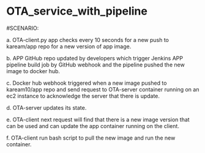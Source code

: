 # OTA_service_with_pipeline

#SCENARIO:

a.	OTA-client.py app checks every 10 seconds for a new push to kaream/app repo for a new version of app image.
 
b.	APP GitHub repo updated by developers which trigger Jenkins APP pipeline build job by GitHub webhook and the pipeline pushed the new image to docker hub.

c.	Docker hub webhook triggered when a new image pushed to kaream10/app repo and send request to OTA-server container running on an ec2 instance to acknowledge the server that there is update.
 
d.	OTA-server updates its state.
 
e.	OTA-client next request will find that there is a new image version that can be used and can update the app container running on the client. 
 
f.	OTA-client run bash script to pull the new image and run the new container. 
 
